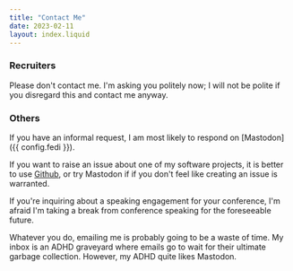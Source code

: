 ```yaml
---
title: "Contact Me"
date: 2023-02-11
layout: index.liquid
---
```


### Recruiters

Please don't contact me. I'm asking you politely now; I will not be polite if you disregard this and
contact me anyway.

### Others

If you have an informal request, I am most likely to respond on [Mastodon]({{ config.fedi }}).

If you want to raise an issue about one of my software projects, it is better to use
[Github](https://github.com/bodil), or try Mastodon if if you don't feel like creating an issue is
warranted.

If you're inquiring about a speaking engagement for your conference, I'm afraid I'm taking a break
from conference speaking for the foreseeable future.

Whatever you do, emailing me is probably going to be a waste of time. My inbox is an ADHD graveyard
where emails go to wait for their ultimate garbage collection. However, my ADHD quite likes
Mastodon.
